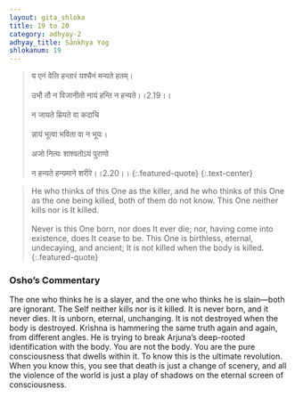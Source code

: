 ```yaml
---
layout: gita_shloka
title: 19 to 20
category: adhyay-2
adhyay_title: Sānkhya Yog
shlokanum: 19
---
```


> य एनं वेत्ति हन्तारं यश्चैनं मन्यते हतम्।<br><br>उभौ तौ न विजानीतो नायं हन्ति न हन्यते।।2.19।।<br><br>न जायते म्रियते वा कदाचि<br><br>न्नायं भूत्वा भविता वा न भूयः।<br><br>अजो नित्यः शाश्वतोऽयं पुराणो<br><br>न हन्यते हन्यमाने शरीरे।।2.20।।
{:.featured-quote}
{:.text-center}

> He who thinks of this One as the killer, and he who thinks of this One as the one being killed, both of them do not know. This One neither kills nor is It killed.<br><br>Never is this One born, nor does It ever die; nor, having come into existence, does It cease to be. This One is birthless, eternal, undecaying, and ancient; It is not killed when the body is killed.
{:.featured-quote}

### Osho’s Commentary
The one who thinks he is a slayer, and the one who thinks he is slain—both are ignorant. The Self neither kills nor is it killed. It is never born, and it never dies. It is unborn, eternal, unchanging. It is not destroyed when the body is destroyed.
Krishna is hammering the same truth again and again, from different angles. He is trying to break Arjuna’s deep-rooted identification with the body.
You are not the body. You are the pure consciousness that dwells within it. To know this is the ultimate revolution. When you know this, you see that death is just a change of scenery, and all the violence of the world is just a play of shadows on the eternal screen of consciousness.
